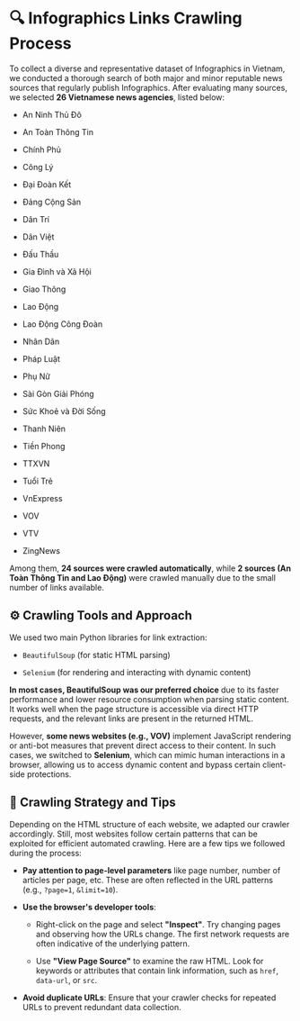 # 🔍 Infographics Links Crawling Process

To collect a diverse and representative dataset of Infographics in Vietnam, we conducted a thorough search of both major and minor reputable news sources that regularly publish Infographics. After evaluating many sources, we selected **26 Vietnamese news agencies**, listed below:

+ An Ninh Thủ Đô

+ An Toàn Thông Tin

+ Chính Phủ

+ Công Lý

+ Đại Đoàn Kết

+ Đảng Cộng Sản

+ Dân Trí

+ Dân Việt

+ Đấu Thầu

+ Gia Đình và Xã Hội

+ Giao Thông

+ Lao Động

+ Lao Động Công Đoàn

+ Nhân Dân

+ Pháp Luật

+ Phụ Nữ

+ Sài Gòn Giải Phóng

+ Sức Khoẻ và Đời Sống

+ Thanh Niên

+ Tiền Phong

+ TTXVN

+ Tuổi Trẻ

+ VnExpress

+ VOV

+ VTV

+ ZingNews

Among them, **24 sources were crawled automatically**, while **2 sources (An Toàn Thông Tin and Lao Động)** were crawled manually due to the small number of links available.

## ⚙️ Crawling Tools and Approach

We used two main Python libraries for link extraction:

+ `BeautifulSoup` (for static HTML parsing)

+ `Selenium` (for rendering and interacting with dynamic content)

**In most cases, BeautifulSoup was our preferred choice** due to its faster performance and lower resource consumption when parsing static content. It works well when the page structure is accessible via direct HTTP requests, and the relevant links are present in the returned HTML.

However, **some news websites (e.g., VOV)** implement JavaScript rendering or anti-bot measures that prevent direct access to their content. In such cases, we switched to **Selenium**, which can mimic human interactions in a browser, allowing us to access dynamic content and bypass certain client-side protections.

## 🧠 Crawling Strategy and Tips

Depending on the HTML structure of each website, we adapted our crawler accordingly. Still, most websites follow certain patterns that can be exploited for efficient automated crawling. Here are a few tips we followed during the process:

+ **Pay attention to page-level parameters** like page number, number of articles per page, etc. These are often reflected in the URL patterns (e.g., `?page=1`, `&limit=10`).

+ **Use the browser's developer tools**:

    + Right-click on the page and select **"Inspect"**. Try changing pages and observing how the URLs change. The first network requests are often indicative of the underlying pattern.

    + Use **"View Page Source"** to examine the raw HTML. Look for keywords or attributes that contain link information, such as `href`, `data-url`, or `src`.

+ **Avoid duplicate URLs**: Ensure that your crawler checks for repeated URLs to prevent redundant data collection.